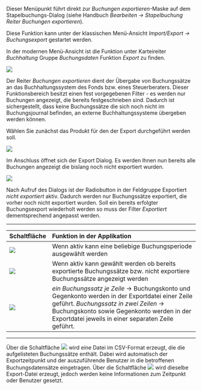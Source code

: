 Dieser Menüpunkt führt direkt zur *Buchungen exportieren*-Maske auf dem Stapelbuchungs-Dialog (siehe Handbuch *Bearbeiten → Stapelbuchung Reiter Buchungen exportieren*).

Diese Funktion kann unter der klassischen Menü-Ansicht *Import/Export → Buchungsexport* gestartet werden.

In der modernen Menü-Ansicht ist die Funktion unter Karteireiter *Buchhaltung* Gruppe *Buchungsdaten* Funktion *Export* zu finden.

![](http://xpecto.github.io/docs/xpecto/Import_Export/Buchungsexport/Export_menue.png)

Der Reiter *Buchungen exportieren* dient der Übergabe von Buchungssätze an das Buchhaltungssystem des Fonds bzw. eines Steuerberaters. Dieser Funktionsbereich besitzt einen fest vorgegebenen Filter - es werden nur Buchungen angezeigt, die bereits festgeschrieben sind. Dadurch ist sichergestellt, dass keine Buchungssätze die sich noch nicht im Buchungsjournal befinden, an externe Buchhaltungssysteme übergeben werden können. 

Wählen Sie zunächst das Produkt für den der Export durchgeführt werden soll.

![](http://xpecto.github.io/docs/xpecto/Import_Export/Buchungsexport/Produkt_waehlen.png)

Im Anschluss öffnet sich der Export Dialog. Es werden Ihnen nun bereits alle Buchungen angezeigt die bislang noch nicht exportiert wurden.

![](http://xpecto.github.io/docs/xpecto/Import_Export/Buchungsexport/Buchungsexporte_Main.png)


Nach Aufruf des Dialogs ist der Radiobutton in der Feldgruppe Exportiert *nicht exportiert* aktiv. Dadurch werden nur Buchungssätze exportiert, die vorher noch nicht exportiert wurden. Soll ein bereits erfolgter Buchungsexport wiederholt werden so muss der Filter *Exportiert* dementsprechend angepasst werden. 


----------


| Schaltfläche      |  Funktion in der Applikation     |  
| ------------- |:-------------| 
| ![](http://xpecto.github.io/docs/xpecto/Import_Export/Buchungsexport/Buchungsperiode.png)     | Wenn aktiv kann eine beliebige Buchungsperiode ausgewählt werden|
| ![](http://xpecto.github.io/docs/xpecto/Import_Export/Buchungsexport/Exportiert.png)  | Wenn aktiv kann gewählt werden ob bereits exportierte Buchungssätze bzw. nicht exportiere Buchungssätze angezeigt werden   |
| ![](http://xpecto.github.io/docs/xpecto/Import_Export/Buchungsexport/Exportoptionen.png)  | *ein Buchungssatz je Zeile* -> Buchungskonto und Gegenkonto werden in der Exportdatei einer Zeile geführt. *Buchungssatz in zwei Zeilen* -> Buchungskonto sowie Gegenkonto werden in der Exportdatei jeweils in einer separaten Zeile geführt. |  


----------


Über die Schaltfläche ![](http://xpecto.github.io/docs/xpecto/Import_Export/Buchungsexport/Button_Export.png) wird eine Datei im CSV-Format erzeugt, die die aufgelisteten Buchungssätze enthält. Dabei wird automatisch der Exportzeitpunkt und der auszuführende Benutzer in die betroffenen Buchungsdatensätze eingetragen. Über die Schaltfläche ![](http://xpecto.github.io/docs/xpecto/Import_Export/Buchungsexport/Button_Testexport.png) wird dieselbe Export-Datei erzeugt, jedoch werden keine Informationen zum Zeitpunkt oder Benutzer gesetzt.